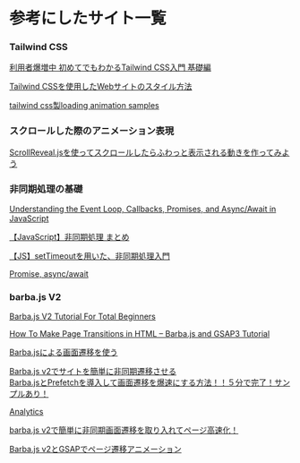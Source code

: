 # 参考にしたサイト一覧

### Tailwind CSS
[利用者爆増中 初めてでもわかるTailwind CSS入門 基礎編](https://reffect.co.jp/html/tailwindcss-for-beginners)
<br>

[Tailwind CSSを使用したWebサイトのスタイル方法](https://www.twilio.com/blog/style-your-website-with-tailwind-css-jp)
<br>

[tailwind css製loading animation samples](https://zenn.dev/tacrew/articles/ddf073e841165f)

### スクロールした際のアニメーション表現
[ScrollReveal.jsを使ってスクロールしたらふわっと表示される動きを作ってみよう](https://liginc.co.jp/500530)

### 非同期処理の基礎
[Understanding the Event Loop, Callbacks, Promises, and Async/Await in JavaScript](https://www.digitalocean.com/community/tutorials/understanding-the-event-loop-callbacks-promises-and-async-await-in-javascript)
<br>


[【JavaScript】非同期処理 まとめ](https://zenn.dev/tentel/articles/8146043d1101b5ea873d)
<br>

[【JS】setTimeoutを用いた、非同期処理入門](https://qiita.com/Naoto9282/items/af0a38cc916176cdd50f)
<br>

[Promise, async/await](https://ja.javascript.info/async)


### barba.js V2
[Barba.js V2 Tutorial For Total Beginners](https://waelyasmina.com/barba-js-v2-tutorial-for-total-beginners/)
<br>

[How To Make Page Transitions in HTML – Barba.js and GSAP3 Tutorial](https://ihatetomatoes.net/how-to-make-page-transitions-in-html/)
<br>

[Barba.jsによる画面遷移を使う](https://qiita.com/NomuraS/items/29b72c9b12993154f91c)
<br>

[Barba.js v2でサイトを簡単に非同期遷移させる](https://www.willstyle.co.jp/blog/3055/)
<br>
[
Barba.jsとPrefetchを導入して画面遷移を爆速にする方法！！５分で完了！サンプルあり！](https://leap-in.com/ja/increase-page-transition-speed-by-barbajs-2/)
<br>

[Analytics](https://barba.js.org/docs/userguide/analytics/)
<br>

[barba.js v2で簡単に非同期画面遷移を取り入れてページ高速化！](https://notes.sharesl.net/articles/50/)
<br>

[Barba.js v2とGSAPでページ遷移アニメーション](https://www.evoworx.co.jp/blog/barbajsv2-transition/)
